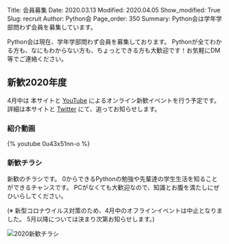 Title: 会員募集
Date: 2020.03.13
Modified: 2020.04.05
Show_modified: True
Slug: recruit
Author: Python会
Page_order: 350
Summary: Python会は学年学部問わず会員を募集しています。

Python会は現在、学年学部問わず会員を募集しております。
Pythonが全てわかる方も、なにもわからない方も、ちょっとできる方も大歓迎です！お気軽にDM等でご連絡ください。

## 新歓2020年度
4月中は 本サイトと [YouTube](https://www.youtube.com/channel/UCh1eAeDCpsZeOh0Z9paNfHQ) によるオンライン新歓イベントを行う予定です。
詳細は本サイトと [Twitter](https://twitter.com/oumed_python) にて、追ってお知らせします。

### 紹介動画
{% youtube 0u43x51nn-o %}

### 新歓チラシ
新歓のチラシです。
0からできるPythonの勉強や先輩達の学生生活を知ることができるチャンスです。
PCがなくても大歓迎なので、知識とお腹を満たしにぜひいらしてください。

(※ 新型コロナウイルス対策のため、4月中のオフラインイベントは中止となりました。
5月以降については決まり次第お知らせします。)

![2020新歓チラシ]({attach}images/recruit/shinkan2020.jpg)

